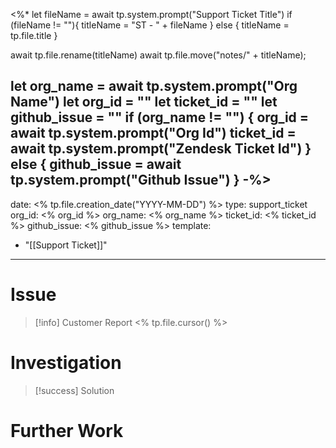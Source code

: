 <%*
let fileName = await tp.system.prompt("Support Ticket Title")
if (fileName != ""){
	titleName = "ST - " + fileName
} else {
	titleName = tp.file.title
}

await tp.file.rename(titleName)
await tp.file.move("notes/" + titleName);

let org_name = await tp.system.prompt("Org Name")
let org_id = ""
let ticket_id = ""
let github_issue = ""
if (org_name != "") {
    org_id = await tp.system.prompt("Org Id")
    ticket_id = await tp.system.prompt("Zendesk Ticket Id")
} else {
    github_issue = await tp.system.prompt("Github Issue")
}
-%>
---
date: <% tp.file.creation_date("YYYY-MM-DD") %>
type: support_ticket
org_id: <% org_id %>
org_name: <% org_name %>
ticket_id: <% ticket_id %>
github_issue: <% github_issue %>
template:
  - "[[Support Ticket]]"
---
# Issue

> [!info] Customer Report
> <% tp.file.cursor() %>

# Investigation

> [!success] Solution
>  
# Further Work